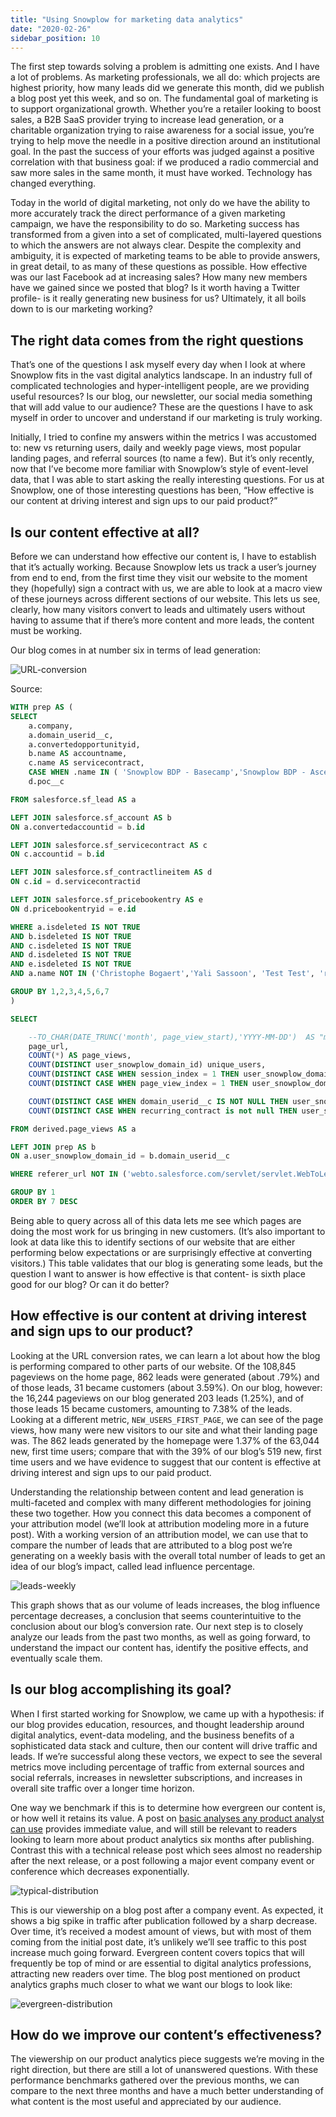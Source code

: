 ```yaml
---
title: "Using Snowplow for marketing data analytics"
date: "2020-02-26"
sidebar_position: 10
---
```


The first step towards solving a problem is admitting one exists. And I have a lot of problems. As marketing professionals, we all do: which projects are highest priority, how many leads did we generate this month, did we publish a blog post yet this week, and so on. The fundamental goal of marketing is to support organizational growth. Whether you’re a retailer looking to boost sales, a B2B SaaS provider trying to increase lead generation, or a charitable organization trying to raise awareness for a social issue, you’re trying to help move the needle in a positive direction around an institutional goal. In the past the success of your efforts was judged against a positive correlation with that business goal: if we produced a radio commercial and saw more sales in the same month, it must have worked. Technology has changed everything.

Today in the world of digital marketing, not only do we have the ability to more accurately track the direct performance of a given marketing campaign, we have the responsibility to do so. Marketing success has transformed from a given into a set of complicated, multi-layered questions to which the answers are not always clear. Despite the complexity and ambiguity, it is expected of marketing teams to be able to provide answers, in great detail, to as many of these questions as possible. How effective was our last Facebook ad at increasing sales? How many new members have we gained since we posted that blog? Is it worth having a Twitter profile- is it really generating new business for us? Ultimately, it all boils down to is our marketing working?

## The right data comes from the right questions

That’s one of the questions I ask myself every day when I look at where Snowplow fits in the vast digital analytics landscape. In an industry full of complicated technologies and hyper-intelligent people, are we providing useful resources? Is our blog, our newsletter, our social media something that will add value to our audience? These are the questions I have to ask myself in order to uncover and understand if our marketing is truly working.

Initially, I tried to confine my answers within the metrics I was accustomed to: new vs returning users, daily and weekly page views, most popular landing pages, and referral sources (to name a few). But it’s only recently, now that I’ve become more familiar with Snowplow’s style of event-level data, that I was able to start asking the really interesting questions. For us at Snowplow, one of those interesting questions has been, “How effective is our content at driving interest and sign ups to our paid product?”

## Is our content effective at all?

Before we can understand how effective our content is, I have to establish that it’s actually working. Because Snowplow lets us track a user’s journey from end to end, from the first time they visit our website to the moment they (hopefully) sign a contract with us, we are able to look at a macro view of these journeys across different sections of our website. This lets us see, clearly, how many visitors convert to leads and ultimately users without having to assume that if there’s more content and more leads, the content must be working.

Our blog comes in at number six in terms of lead generation:

![URL-conversion](images/marketingDataAnalytics1.jpg)

Source:

```sql
WITH prep AS (
SELECT
    a.company,
    a.domain_userid__c,
    a.convertedopportunityid,
    b.name AS accountname,
    c.name AS servicecontract,
    CASE WHEN .name IN ( 'Snowplow BDP - Basecamp','Snowplow BDP - Ascent','Snowplow BDP - Summit') AND .poc__c IS NOT TRUE THEN .name ELSE null END AS recurring_contract,
    d.poc__c

FROM salesforce.sf_lead AS a

LEFT JOIN salesforce.sf_account AS b
ON a.convertedaccountid = b.id

LEFT JOIN salesforce.sf_servicecontract AS c
ON c.accountid = b.id

LEFT JOIN salesforce.sf_contractlineitem AS d
ON c.id = d.servicecontractid

LEFT JOIN salesforce.sf_pricebookentry AS e
ON d.pricebookentryid = e.id

WHERE a.isdeleted IS NOT TRUE
AND b.isdeleted IS NOT TRUE
AND c.isdeleted IS NOT TRUE
AND d.isdeleted IS NOT TRUE
AND e.isdeleted IS NOT TRUE
AND a.name NOT IN ('Christophe Bogaert','Yali Sassoon', 'Test Test', 'rg fg','C C', 'test', 'Test','snowplow', 'test case','Z Y','fds dsf')

GROUP BY 1,2,3,4,5,6,7
)

SELECT

    --TO_CHAR(DATE_TRUNC('month', page_view_start),'YYYY-MM-DD')  AS "month::filter",
    page_url,
    COUNT(*) AS page_views,
    COUNT(DISTINCT user_snowplow_domain_id) unique_users,
    COUNT(DISTINCT CASE WHEN session_index = 1 THEN user_snowplow_domain_id END) AS new_users,
    COUNT(DISTINCT CASE WHEN page_view_index = 1 THEN user_snowplow_domain_id END) AS new_users_first_page,

    COUNT(DISTINCT CASE WHEN domain_userid__c IS NOT NULL THEN user_snowplow_domain_id END) AS new_lead,
    COUNT(DISTINCT CASE WHEN recurring_contract is not null THEN user_snowplow_domain_id END) AS mrr

FROM derived.page_views AS a

LEFT JOIN prep AS b
ON a.user_snowplow_domain_id = b.domain_userid__c

WHERE referer_url NOT IN ('webto.salesforce.com/servlet/servlet.WebToLead','webto.salesforce.com/','www.salesforce.com/servlet/servlet.WebToLead','www.salesforce.com/')

GROUP BY 1
ORDER BY 7 DESC
```

Being able to query across all of this data lets me see which pages are doing the most work for us bringing in new customers. (It’s also important to look at data like this to identify sections of our website that are either performing below expectations or are surprisingly effective at converting visitors.) This table validates that our blog is generating some leads, but the question I want to answer is how effective is that content- is sixth place good for our blog? Or can it do better?

## How effective is our content at driving interest and sign ups to our product?

Looking at the URL conversion rates, we can learn a lot about how the blog is performing compared to other parts of our website. Of the 108,845 pageviews on the home page, 862 leads were generated (about .79%) and of those leads, 31 became customers (about 3.59%). On our blog, however: the 16,244 pageviews on our blog generated 203 leads (1.25%), and of those leads 15 became customers, amounting to 7.38% of the leads. Looking at a different metric, `NEW_USERS_FIRST_PAGE`, we can see of the page views, how many were new visitors to our site and what their landing page was. The 862 leads generated by the homepage were 1.37% of the 63,044 new, first time users; compare that with the 39% of our blog’s 519 new, first time users and we have evidence to suggest that our content is effective at driving interest and sign ups to our paid product.

Understanding the relationship between content and lead generation is multi-faceted and complex with many different methodologies for joining these two together. How you connect this data becomes a component of your attribution model (we’ll look at attribution modeling more in a future post). With a working version of an attribution model, we can use that to compare the number of leads that are attributed to a blog post we’re generating on a weekly basis with the overall total number of leads to get an idea of our blog’s impact, called lead influence percentage.

![leads-weekly](images/marketingDataAnalytics2.jpg)

This graph shows that as our volume of leads increases, the blog influence percentage decreases, a conclusion that seems counterintuitive to the conclusion about our blog’s conversion rate. Our next step is to closely analyze our leads from the past two months, as well as going forward, to understand the impact our content has, identify the positive effects, and eventually scale them.

## Is our blog accomplishing its goal?

When I first started working for Snowplow, we came up with a hypothesis: if our blog provides education, resources, and thought leadership around digital analytics, event-data modeling, and the business benefits of a sophisticated data stack and culture, then our content will drive traffic and leads. If we’re successful along these vectors, we expect to see the several metrics move including percentage of traffic from external sources and social referrals, increases in newsletter subscriptions, and increases in overall site traffic over a longer time horizon.

One way we benchmark if this is to determine how evergreen our content is, or how well it retains its value. A post on [basic analyses any product analyst can use](https://snowplowanalytics.com/blog/2018/02/09/the-product-analyst-toolkit/) provides immediate value, and will still be relevant to readers looking to learn more about product analytics six months after publishing. Contrast this with a technical release post which sees almost no readership after the next release, or a post following a major event company event or conference which decreases exponentially.

![typical-distribution](images/marketingDataAnalytics3.jpg)

This is our viewership on a blog post after a company event. As expected, it shows a big spike in traffic after publication followed by a sharp decrease. Over time, it’s received a modest amount of views, but with most of them coming from the initial post date, it’s unlikely we’ll see traffic to this post increase much going forward. Evergreen content covers topics that will frequently be top of mind or are essential to digital analytics professions, attracting new readers over time. The blog post mentioned on product analytics graphs much closer to what we want our blogs to look like:

![evergreen-distribution](images/marketingDataAnalytics4.jpg)

## How do we improve our content’s effectiveness?

The viewership on our product analytics piece suggests we’re moving in the right direction, but there are still a lot of unanswered questions. With these performance benchmarks gathered over the previous months, we can compare to the next three months and have a much better understanding of what content is the most useful and appreciated by our audience.
